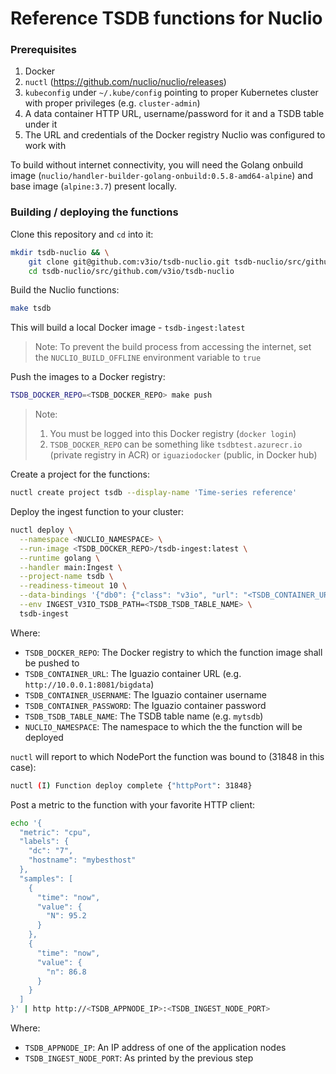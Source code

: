 # Reference TSDB functions for Nuclio

### Prerequisites
1. Docker
2. `nuctl` (https://github.com/nuclio/nuclio/releases)
3. `kubeconfig` under `~/.kube/config` pointing to proper Kubernetes cluster with proper privileges (e.g. `cluster-admin`)
4. A data container HTTP URL, username/password for it and a TSDB table under it
5. The URL and credentials of the Docker registry Nuclio was configured to work with

To build without internet connectivity, you will need the Golang onbuild image (`nuclio/handler-builder-golang-onbuild:0.5.8-amd64-alpine`) and base image (`alpine:3.7`) present locally.

### Building / deploying the functions

Clone this repository and `cd` into it:
```sh
mkdir tsdb-nuclio && \
    git clone git@github.com:v3io/tsdb-nuclio.git tsdb-nuclio/src/github.com/v3io/tsdb-nuclio && \
    cd tsdb-nuclio/src/github.com/v3io/tsdb-nuclio
```

Build the Nuclio functions:
```sh
make tsdb
```

This will build a local Docker image - `tsdb-ingest:latest`

> Note: To prevent the build process from accessing the internet, set the `NUCLIO_BUILD_OFFLINE` environment variable to `true`

Push the images to a Docker registry:
```sh
TSDB_DOCKER_REPO=<TSDB_DOCKER_REPO> make push
```

> Note:
> 1. You must be logged into this Docker registry (`docker login`)
> 2. `TSDB_DOCKER_REPO` can be something like `tsdbtest.azurecr.io` (private registry in ACR) or `iguaziodocker` (public, in Docker hub)

Create a project for the functions:
```sh
nuctl create project tsdb --display-name 'Time-series reference'
```

Deploy the ingest function to your cluster:
```sh
nuctl deploy \
  --namespace <NUCLIO_NAMESPACE> \
  --run-image <TSDB_DOCKER_REPO>/tsdb-ingest:latest \
  --runtime golang \
  --handler main:Ingest \
  --project-name tsdb \
  --readiness-timeout 10 \
  --data-bindings '{"db0": {"class": "v3io", "url": "<TSDB_CONTAINER_URL>", "secret": "<TSDB_CONTAINER_USERNAME>:<TSDB_CONTAINER_PASSWORD>"}}' \
  --env INGEST_V3IO_TSDB_PATH=<TSDB_TSDB_TABLE_NAME> \
  tsdb-ingest
```

Where:
- `TSDB_DOCKER_REPO`: The Docker registry to which the function image shall be pushed to
- `TSDB_CONTAINER_URL`: The Iguazio container URL (e.g. `http://10.0.0.1:8081/bigdata`)
- `TSDB_CONTAINER_USERNAME`: The Iguazio container username
- `TSDB_CONTAINER_PASSWORD`: The Iguazio container password
- `TSDB_TSDB_TABLE_NAME`: The TSDB table name (e.g. `mytsdb`)
- `NUCLIO_NAMESPACE`: The namespace to which the the function will be deployed

`nuctl` will report to which NodePort the function was bound to (31848 in this case):
```sh
nuctl (I) Function deploy complete {"httpPort": 31848}
```

Post a metric to the function with your favorite HTTP client:
```sh
echo '{
  "metric": "cpu",
  "labels": {
    "dc": "7",
    "hostname": "mybesthost"
  },
  "samples": [
    {
      "time": "now",
      "value": {
        "N": 95.2
      }
    },
    {
      "time": "now",
      "value": {
        "n": 86.8
      }
    }
  ]
}' | http http://<TSDB_APPNODE_IP>:<TSDB_INGEST_NODE_PORT>

```

Where:
- `TSDB_APPNODE_IP`: An IP address of one of the application nodes
- `TSDB_INGEST_NODE_PORT`: As printed by the previous step

